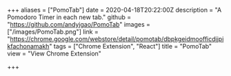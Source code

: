 +++
aliases = ["PomoTab"]
date = 2020-04-18T20:22:00Z
description = "A Pomodoro Timer in each new tab."
github = "https://github.com/andyjgao/PomoTab"
images = ["/images/PomoTab.png"]
link = "https://chrome.google.com/webstore/detail/pomotab/dbpkgeidmoofficdjjpikfachonamakh"
tags = ["Chrome Extension", "React"]
title = "PomoTab"
view = "View Chrome Extension"

+++
